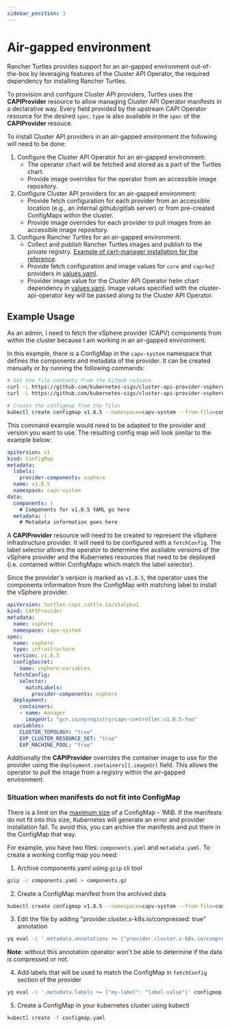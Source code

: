 ```yaml
---
sidebar_position: 3
---
```


# Air-gapped environment

Rancher Turtles provides support for an air-gapped environment out-of-the-box by leveraging features of the Cluster API Operator, the required dependency for installing Rancher Turtles.

To provision and configure Cluster API providers, Turtles uses the **CAPIProvider** resource to allow managing Cluster API Operator manifests in a declarative way. Every field provided by the upstream CAPI Operator resource for the desired `spec.type` is also available in the `spec` of the **CAPIProvider** resouce.

To install Cluster API providers in an air-gapped environment the following will need to be done:

1. Configure the Cluster API Operator for an air-gapped environment:
    - The operator chart will be fetched and stored as a part of the Turtles chart.
    - Provide image overrides for the operator from an accessible image repository.
2. Configure Cluster API providers for an air-gapped environment:
    - Provide fetch configuration for each provider from an accessible location (e.g., an internal github/gitlab server) or from pre-created ConfigMaps within the cluster.
    - Provide image overrides for each provider to pull images from an accessible image repository.
3. Configure Rancher Turtles for an air-gapped environment:
    - Collect and publish Rancher Turtles images and publish to the private registry. [Example of cert-manager installation for the reference](https://ranchermanager.docs.rancher.com/getting-started/installation-and-upgrade/other-installation-methods/air-gapped-helm-cli-install/publish-images#2-collect-the-cert-manager-image).
    - Provide fetch configuration and image values for `core` and `caprke2` providers in [values.yaml](../reference-guides/rancher-turtles-chart/values.md#cluster-api-operator-values).
    - Provider image value for the Cluster API Operator helm chart dependency in [values.yaml](https://github.com/kubernetes-sigs/cluster-api-operator/blob/main/hack/charts/cluster-api-operator/values.yaml#L26). Image values specified with the cluster-api-operator key will be passed along to the Cluster API Operator.

## Example Usage

As an admin, I need to fetch the vSphere provider (CAPV) components from within the cluster because I am working in an air-gapped environment.

In this example, there is a ConfigMap in the `capv-system` namespace that defines the components and metadata of the provider. It can be created manually or by running the following commands:

```bash
# Get the file contents from the GitHub release
curl -L https://github.com/kubernetes-sigs/cluster-api-provider-vsphere/releases/download/v1.8.5/infrastructure-components.yaml -o components.yaml
curl -L https://github.com/kubernetes-sigs/cluster-api-provider-vsphere/releases/download/v1.8.5/metadata.yaml -o metadata.yaml

# Create the configmap from the files
kubectl create configmap v1.8.5 --namespace=capv-system --from-file=components=components.yaml --from-file=metadata=metadata.yaml --dry-run=client -o yaml > configmap.yaml

```

This command example would need to be adapted to the provider and version you want to use. The resulting config map will look similar to the example below:

```yaml
apiVersion: v1
kind: ConfigMap
metadata:
  labels:
    provider-components: vsphere
  name: v1.8.5
  namespace: capv-system
data:
  components: |
    # Components for v1.8.5 YAML go here
  metadata: |
    # Metadata information goes here
```

A **CAPIProvider** resource will need to be created to represent the vSphere infrastructure provider. It will need to be configured with a `fetchConfig`. The label selector allows the operator to determine the available versions of the vSphere provider and the Kubernetes resources that need to be deployed (i.e. contained within ConfigMaps which match the label selector). 

Since the provider's version is marked as `v1.8.5`, the operator uses the components information from the ConfigMap with matching label to install the vSphere provider.

```yaml
apiVersion: turtles-capi.cattle.io/v1alpha1
kind: CAPIProvider
metadata:
  name: vsphere
  namespace: capv-system
spec:
  name: vsphere
  type: infrastructure
  version: v1.8.5
  configSecret:
    name: vsphere-variables
  fetchConfig:
    selector:
      matchLabels:
        provider-components: vsphere
  deployment:
    containers:
    - name: manager
      imageUrl: "gcr.io/myregistry/capv-controller:v1.8.5-foo"
  variables:
    CLUSTER_TOPOLOGY: "true"
    EXP_CLUSTER_RESOURCE_SET: "true"
    EXP_MACHINE_POOL: "true"
```

Additionally the **CAPIProvider** overrides the container image to use for the provider using the `deployment.containers[].imageUrl` field. This allows the operator to pull the image from a registry within the air-gapped environment.

### Situation when manifests do not fit into ConfigMap

There is a limit on the [maximum size](https://kubernetes.io/docs/concepts/configuration/configmap/#motivation) of a ConfigMap - 1MiB. If the manifests do not fit into this size, Kubernetes will generate an error and provider installation fail. To avoid this, you can archive the manifests and put them in the ConfigMap that way.

For example, you have two files: `components.yaml` and `metadata.yaml`. To create a working config map you need:

1. Archive components.yaml using `gzip` cli tool

```sh
gzip -c components.yaml > components.gz
```

2. Create a ConfigMap manifest from the archived data

```sh
kubectl create configmap v1.8.5 --namespace=capv-system --from-file=components=components.gz --from-file=metadata=metadata.yaml --dry-run=client -o yaml > configmap.yaml
```

3. Edit the file by adding "provider.cluster.x-k8s.io/compressed: true" annotation

```sh
yq eval -i '.metadata.annotations += {"provider.cluster.x-k8s.io/compressed": "true"}' configmap.yaml
```

**Note**: without this annotation operator won't be able to determine if the data is compressed or not.

4. Add labels that will be used to match the ConfigMap in `fetchConfig` section of the provider

```sh
yq eval -i '.metadata.labels += {"my-label": "label-value"}' configmap.yaml
```

5. Create a ConfigMap in your kubernetes cluster using kubectl

```sh
kubectl create -f configmap.yaml
```